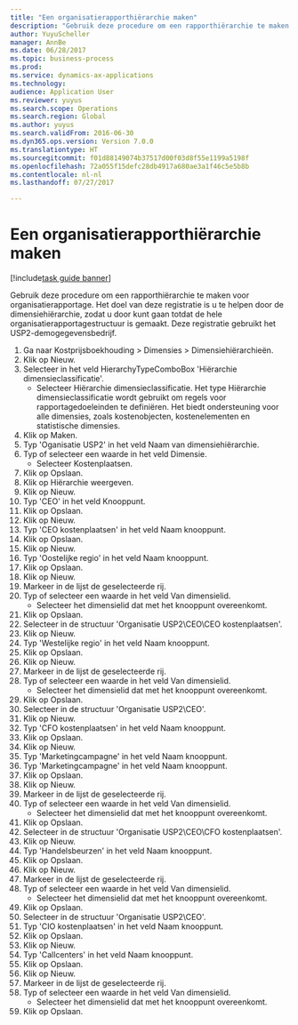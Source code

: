 ```yaml
--- 
title: "Een organisatierapporthiërarchie maken"
description: "Gebruik deze procedure om een rapporthiërarchie te maken voor organisatierapportage."
author: YuyuScheller
manager: AnnBe
ms.date: 06/28/2017
ms.topic: business-process
ms.prod: 
ms.service: dynamics-ax-applications
ms.technology: 
audience: Application User
ms.reviewer: yuyus
ms.search.scope: Operations
ms.search.region: Global
ms.author: yuyus
ms.search.validFrom: 2016-06-30
ms.dyn365.ops.version: Version 7.0.0
ms.translationtype: HT
ms.sourcegitcommit: f01d88149074b37517d00f03d8f55e1199a5198f
ms.openlocfilehash: 72a055f15defc28db4917a680ae3a1f46c5e5b8b
ms.contentlocale: nl-nl
ms.lasthandoff: 07/27/2017

---
```

# <a name="create-an-organization-report-hierarchy"></a>Een organisatierapporthiërarchie maken

[!include[task guide banner](../../includes/task-guide-banner.md)]

Gebruik deze procedure om een rapporthiërarchie te maken voor organisatierapportage. Het doel van deze registratie is u te helpen door de dimensiehiërarchie, zodat u door kunt gaan totdat de hele organisatierapportagestructuur is gemaakt. Deze registratie gebruikt het USP2-demogegevensbedrijf.

1. Ga naar Kostprijsboekhouding > Dimensies > Dimensiehiërarchieën.
2. Klik op Nieuw.
3. Selecteer in het veld HierarchyTypeComboBox 'Hiërarchie dimensieclassificatie'.
    * Selecteer Hiërarchie dimensieclassificatie. Het type Hiërarchie dimensieclassificatie wordt gebruikt om regels voor rapportagedoeleinden te definiëren. Het biedt ondersteuning voor alle dimensies, zoals kostenobjecten, kostenelementen en statistische dimensies.  
4. Klik op Maken.
5. Typ 'Oganisatie USP2' in het veld Naam van dimensiehiërarchie.
6. Typ of selecteer een waarde in het veld Dimensie.
    * Selecteer Kostenplaatsen.  
7. Klik op Opslaan.
8. Klik op Hiërarchie weergeven.
9. Klik op Nieuw.
10. Typ 'CEO' in het veld Knooppunt.
11. Klik op Opslaan.
12. Klik op Nieuw.
13. Typ 'CEO kostenplaatsen' in het veld Naam knooppunt.
14. Klik op Opslaan.
15. Klik op Nieuw.
16. Typ 'Oostelijke regio' in het veld Naam knooppunt.
17. Klik op Opslaan.
18. Klik op Nieuw.
19. Markeer in de lijst de geselecteerde rij.
20. Typ of selecteer een waarde in het veld Van dimensielid.
    * Selecteer het dimensielid dat met het knooppunt overeenkomt.  
21. Klik op Opslaan.
22. Selecteer in de structuur 'Organisatie USP2\CEO\CEO kostenplaatsen'.
23. Klik op Nieuw.
24. Typ 'Westelijke regio' in het veld Naam knooppunt.
25. Klik op Opslaan.
26. Klik op Nieuw.
27. Markeer in de lijst de geselecteerde rij.
28. Typ of selecteer een waarde in het veld Van dimensielid.
    * Selecteer het dimensielid dat met het knooppunt overeenkomt.  
29. Klik op Opslaan.
30. Selecteer in de structuur 'Organisatie USP2\CEO'.
31. Klik op Nieuw.
32. Typ 'CFO kostenplaatsen' in het veld Naam knooppunt.
33. Klik op Opslaan.
34. Klik op Nieuw.
35. Typ 'Marketingcampagne' in het veld Naam knooppunt.
36. Typ 'Marketingcampagne' in het veld Naam knooppunt.
37. Klik op Opslaan.
38. Klik op Nieuw.
39. Markeer in de lijst de geselecteerde rij.
40. Typ of selecteer een waarde in het veld Van dimensielid.
    * Selecteer het dimensielid dat met het knooppunt overeenkomt.  
41. Klik op Opslaan.
42. Selecteer in de structuur 'Organisatie USP2\CEO\CFO kostenplaatsen'.
43. Klik op Nieuw.
44. Typ 'Handelsbeurzen' in het veld Naam knooppunt.
45. Klik op Opslaan.
46. Klik op Nieuw.
47. Markeer in de lijst de geselecteerde rij.
48. Typ of selecteer een waarde in het veld Van dimensielid.
    * Selecteer het dimensielid dat met het knooppunt overeenkomt.  
49. Klik op Opslaan.
50. Selecteer in de structuur 'Organisatie USP2\CEO'.
51. Typ 'CIO kostenplaatsen' in het veld Naam knooppunt.
52. Klik op Opslaan.
53. Klik op Nieuw.
54. Typ 'Callcenters' in het veld Naam knooppunt.
55. Klik op Opslaan.
56. Klik op Nieuw.
57. Markeer in de lijst de geselecteerde rij.
58. Typ of selecteer een waarde in het veld Van dimensielid.
    * Selecteer het dimensielid dat met het knooppunt overeenkomt.  
59. Klik op Opslaan.


